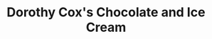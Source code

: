 ---
title: "Dorothy Cox's Chocolate and Ice Cream"
url: /fairhaven/dorothy-coxs-chocolate-and-ice-cream/
shop: Süßwaren
---